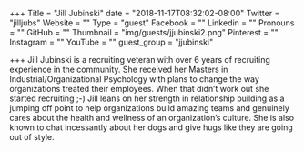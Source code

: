 +++
Title = "Jill Jubinski"
date = "2018-11-17T08:32:02-08:00"
Twitter = "jilljubs"
Website = ""
Type = "guest"
Facebook = ""
Linkedin = ""
Pronouns = ""
GitHub = ""
Thumbnail = "img/guests/jjubinski2.png"
Pinterest = ""
Instagram = ""
YouTube = ""
guest_group = "jjubinski"

+++
Jill Jubinski is a recruiting veteran with over 6 years of recruiting experience in the community. She received her Masters in Industrial/Organizational Psychology with plans to change the way organizations treated their employees. When that didn’t work out she started recruiting ;-) Jill leans on her strength in relationship building as a jumping off point to help organizations build amazing teams and genuinely cares about the health and wellness of an organization’s culture. She is also known to chat incessantly about her dogs and give hugs like they are going out of style.
